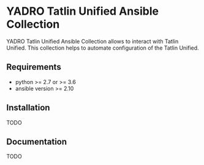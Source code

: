 # YADRO Tatlin Unified Ansible Collection

YADRO Tatlin Unified Ansible Collection allows to interact with Tatlin Unified. 
This collection helps to automate configuration of the Tatlin Unified.


## Requirements

- python >= 2.7 or >= 3.6
- ansible version >= 2.10

## Installation

TODO

## Documentation

TODO

